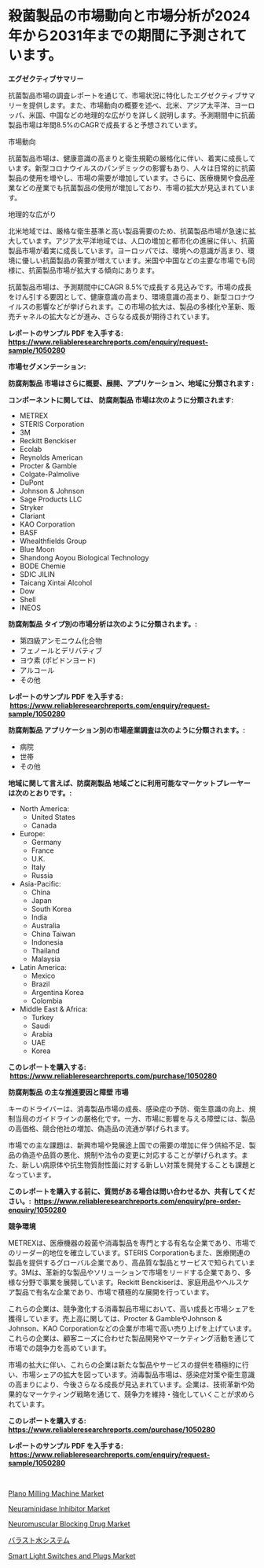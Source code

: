 <p><h1>殺菌製品の市場動向と市場分析が2024年から2031年までの期間に予測されています。</h1></p><p><strong>エグゼクティブサマリー</strong></p>
<p><p>抗菌製品市場の調査レポートを通じて、市場状況に特化したエグゼクティブサマリーを提供します。また、市場動向の概要を述べ、北米、アジア太平洋、ヨーロッパ、米国、中国などの地理的な広がりを詳しく説明します。予測期間中に抗菌製品市場は年間8.5%のCAGRで成長すると予想されています。</p><p>市場動向</p><p>抗菌製品市場は、健康意識の高まりと衛生規範の厳格化に伴い、着実に成長しています。新型コロナウイルスのパンデミックの影響もあり、人々は日常的に抗菌製品の使用を増やし、市場の需要が増加しています。さらに、医療機関や食品産業などの産業でも抗菌製品の使用が増加しており、市場の拡大が見込まれています。</p><p>地理的な広がり</p><p>北米地域では、厳格な衛生基準と高い製品需要のため、抗菌製品市場が急速に拡大しています。アジア太平洋地域では、人口の増加と都市化の進展に伴い、抗菌製品市場が着実に成長しています。ヨーロッパでは、環境への意識が高まり、環境に優しい抗菌製品の需要が増えています。米国や中国などの主要な市場でも同様に、抗菌製品市場が拡大する傾向にあります。</p><p>抗菌製品市場は、予測期間中にCAGR 8.5%で成長する見込みです。市場の成長をけん引する要因として、健康意識の高まり、環境意識の高まり、新型コロナウイルスの影響などが挙げられます。この市場の拡大は、製品の多様化や革新、販売チャネルの拡大などが進み、さらなる成長が期待されています。</p></p>
<p><strong>レポートのサンプル PDF を入手する: <a href="https://www.reliableresearchreports.com/enquiry/request-sample/1050280">https://www.reliableresearchreports.com/enquiry/request-sample/1050280</a></strong></p>
<p><strong>市場セグメンテーション:</strong></p>
<p><strong> 防腐剤製品 市場はさらに概要、展開、アプリケーション、地域に分類されます :</strong></p>
<p><strong>コンポーネントに関しては、 防腐剤製品 市場は次のように分類されます: &nbsp;</strong></p>
<p><ul><li>METREX</li><li>STERIS Corporation</li><li>3M</li><li>Reckitt Benckiser</li><li>Ecolab</li><li>Reynolds American</li><li>Procter & Gamble</li><li>Colgate-Palmolive</li><li>DuPont</li><li>Johnson & Johnson</li><li>Sage Products LLC</li><li>Stryker</li><li>Clariant</li><li>KAO Corporation</li><li>BASF</li><li>Whealthfields Group</li><li>Blue Moon</li><li>Shandong Aoyou Biological Technology</li><li>BODE Chemie</li><li>SDIC JILIN</li><li>Taicang Xintai Alcohol</li><li>Dow</li><li>Shell</li><li>INEOS</li></ul></p>
<p><strong> 防腐剤製品 タイプ別の市場分析は次のように分類されます。:</strong></p>
<p><ul><li>第四級アンモニウム化合物</li><li>フェノールとデリバティブ</li><li>ヨウ素 (ポビドンヨード)</li><li>アルコール</li><li>その他</li></ul></p>
<p><strong>レポートのサンプル PDF を入手する: &nbsp;<a href="https://www.reliableresearchreports.com/enquiry/request-sample/1050280">https://www.reliableresearchreports.com/enquiry/request-sample/1050280</a></strong></p>
<p><strong> 防腐剤製品 アプリケーション別の市場産業調査は次のように分類されます。:</strong></p>
<p><ul><li>病院</li><li>世帯</li><li>その他</li></ul></p>
<p><strong>地域に関して言えば、防腐剤製品 地域ごとに利用可能なマーケットプレーヤーは次のとおりです。:</strong></p>
<p><ul>
    <li>
        North America:
        <ul>
            <li>United States</li>
            <li>Canada</li>
        </ul>
    </li>
    <li>
        Europe:
        <ul>
            <li>Germany</li>
            <li>France</li>
            <li>U.K.</li>
            <li>Italy</li>
            <li>Russia</li>
        </ul>
    </li>
    <li>
        Asia-Pacific:
        <ul>
            <li>China</li>
            <li>Japan</li>
            <li>South Korea</li>
            <li>India</li>
            <li>Australia</li>
            <li>China Taiwan</li>
            <li>Indonesia</li>
            <li>Thailand</li>
            <li>Malaysia</li>
        </ul>
    </li>
    <li>
        Latin America:
        <ul>
            <li>Mexico</li>
            <li>Brazil</li>
            <li>Argentina Korea</li>
            <li>Colombia</li>
        </ul>
    </li>
    <li>
        Middle East & Africa:
        <ul>
            <li>Turkey</li>
            <li>Saudi</li>
            <li>Arabia</li>
            <li>UAE</li>
            <li>Korea</li>
        </ul>
    </li>
    </ul></p>
<p><strong>このレポートを購入する: &nbsp;<a href="https://www.reliableresearchreports.com/purchase/1050280">https://www.reliableresearchreports.com/purchase/1050280</a></strong></p>
<p><strong>防腐剤製品 の主な推進要因と障壁 市場</strong></p>
<p><p>キーのドライバーは、消毒製品市場の成長、感染症の予防、衛生意識の向上、規制当局のガイドラインの厳格化です。一方、市場に影響を与える障壁には、製品の高価格、競合他社の増加、偽造品の流通が挙げられます。</p><p>市場での主な課題は、新興市場や発展途上国での需要の増加に伴う供給不足、製品の偽造や品質の悪化、規制や法令の変更に対応することが挙げられます。また、新しい病原体や抗生物質耐性菌に対する新しい対策を開発することも課題となっています。</p></p>
<p><strong>このレポートを購入する前に、質問がある場合は問い合わせるか、共有してください。:&nbsp; <a href="https://www.reliableresearchreports.com/enquiry/pre-order-enquiry/1050280">https://www.reliableresearchreports.com/enquiry/pre-order-enquiry/1050280</a></strong></p>
<p><strong>競争環境</strong></p>
<p><p>METREXは、医療機器の殺菌や消毒製品を専門とする有名な企業であり、市場でのリーダー的地位を確立しています。STERIS Corporationもまた、医療関連の製品を提供するグローバル企業であり、高品質な製品とサービスで知られています。3Mは、革新的な製品やソリューションで市場をリードする企業であり、多様な分野で事業を展開しています。Reckitt Benckiserは、家庭用品やヘルスケア製品で有名な企業であり、市場で積極的な展開を行っています。</p><p>これらの企業は、競争激化する消毒製品市場において、高い成長と市場シェアを獲得しています。売上高に関しては、Procter & GambleやJohnson & Johnson、KAO Corporationなどの企業が市場で高い売り上げを上げています。これらの企業は、顧客ニーズに合わせた製品開発やマーケティング活動を通じて市場での競争力を高めています。</p><p>市場の拡大に伴い、これらの企業は新たな製品やサービスの提供を積極的に行い、市場シェアの拡大を図っています。消毒製品市場は、感染症対策や衛生意識の高まりにより、今後さらなる成長が見込まれています。企業は、技術革新や効果的なマーケティング戦略を通じて、競争力を維持・強化していくことが求められています。</p></p>
<p><strong>このレポートを購入する: &nbsp; <a href="https://www.reliableresearchreports.com/purchase/1050280">https://www.reliableresearchreports.com/purchase/1050280</a></strong></p>
<p><strong>レポートのサンプル PDF を入手する: &nbsp;<a href="https://www.reliableresearchreports.com/enquiry/request-sample/1050280">https://www.reliableresearchreports.com/enquiry/request-sample/1050280</a></strong><strong></strong></p>
<p>&nbsp;</p>
<p><p><a href="https://view.publitas.com/reportprime-1/plano-milling-machine-market-size-market-share-and-global-market-analysis-report-2024-2031/">Plano Milling Machine Market</a></p><p><a href="https://issuu.com/reportprime-2/docs/neuraminidase-inhibitor-market-size-2030.pptx">Neuraminidase Inhibitor Market</a></p><p><a href="https://issuu.com/reportprime-2/docs/neuromuscular-blocking-drug-market-size-2030.pptx">Neuromuscular Blocking Drug Market</a></p><p><a href="https://github.com/DonaldShaw1965/Market-Research-Report-List-1/blob/main/16715146977.md">バラスト水システム</a></p><p><a href="https://github.com/gulaimolin/Market-Research-Report-List-3/blob/main/smart-light-switches-and-plugs-market.md">Smart Light Switches and Plugs Market</a></p></p>